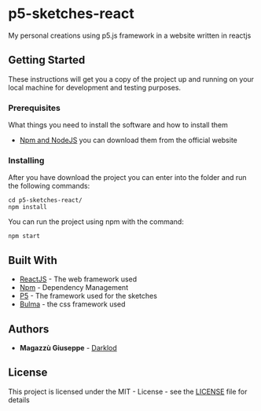 # p5-sketches-react
My personal creations using p5.js framework in a website written in reactjs

## Getting Started
These instructions will get you a copy of the project up and running on your local machine for development and testing purposes.

### Prerequisites

What things you need to install the software and how to install them

* [Npm and NodeJS](https://nodejs.org/it/download/) you can download them from the official website

### Installing

After you have download the project you can enter into the folder and run the following commands:

```
cd p5-sketches-react/
npm install
```

You can run the project using npm with the command:

```
npm start
```

## Built With

* [ReactJS](https://reactjs.org/) - The web framework used
* [Npm](https://www.npmjs.com/) - Dependency Management
* [P5](https://p5js.org/) - The framework used for the sketches
* [Bulma](https://bulma.io/) - the css framework used

## Authors

* **Magazzù Giuseppe** - [Darklod](https://github.com/Darklod)

## License

This project is licensed under the MIT - License - see the [LICENSE](LICENSE) file for details